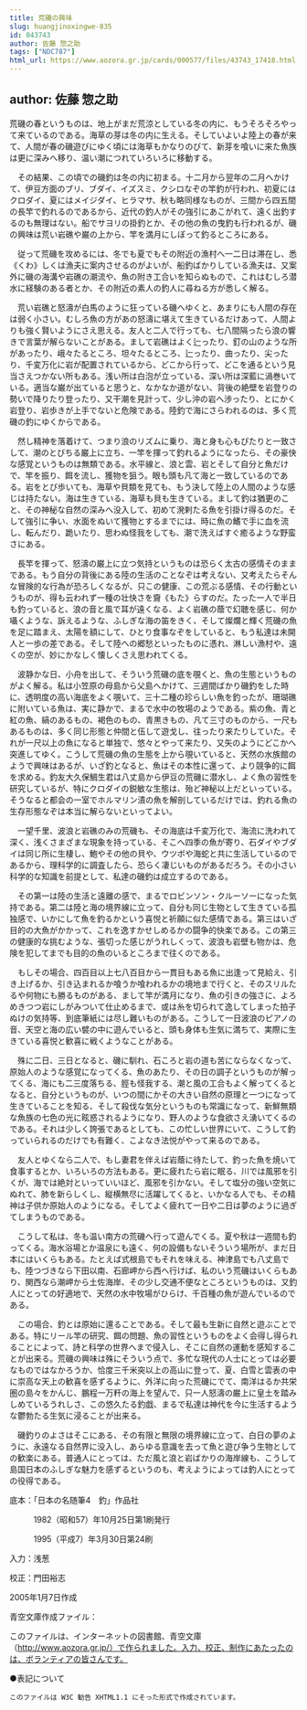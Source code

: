 ```yaml
---
title: 荒磯の興味
slug: huangjinoxingwe-835
id: 043743
author: 佐藤 惣之助
tags: ["NDC787"]
html_url: https://www.aozora.gr.jp/cards/000577/files/43743_17418.html
---
```


## author: 佐藤 惣之助

荒磯の春というものは、地上がまだ荒涼としている冬の内に、もうそろそろやって来ているのである。海草の芽は冬の内に生える。そしていよいよ陸上の春が来て、人間が春の磯遊びにゆく頃には海草もかなりのびて、新芽を喰いに来た魚族は更に深みへ移り、温い潮につれていろいろに移動する。

　その結果、この頃での磯釣は冬の内に初まる。十二月から翌年の二月へかけて、伊豆方面のブリ、ブダイ、イズスミ、クシロなぞの竿釣が行われ、初夏にはクロダイ、夏にはメイジダイ、ヒラマサ、秋も略同様なものが、三間から四五間の長竿で釣れるのであるから、近代の釣人がその強引にあこがれて、遠く出釣するのも無理はない。船でサヨリの掛釣とか、その他の魚の曳釣も行われるが、磯の興味は荒い岩礁や巌の上から、竿を満月にしぼって釣るところにある。

　従って荒磯を攻めるには、冬でも夏でもその附近の漁村へ一二日は滞在し、悉《くわ》しくは漁夫に案内させるのがよいが、船釣ばかりしている漁夫は、又案外に磯の海溝や岩礁の潮流や、魚の附き工合いを知らぬもので、これはむしろ潜水に経験のある者とか、その附近の素人の釣人に尋ねる方が悉しく解る。

　荒い岩礁と怒濤が白馬のように狂っている磯へゆくと、あまりにも人間の存在は弱く小さい。むしろ魚の方があの怒濤に堪えて生きているだけあって、人間よりも強く賢いようにさえ思える。友人と二人で行っても、七八間隔ったら浪の響きで言葉が解らないことがある。まして岩礁はよく辷ったり、釘の山のような所があったり、峨々たるところ、坦々たるところ、辷ったり、曲ったり、尖ったり、千変万化に岩が配置されているから、どこから行って、どこを通るという見当さえつかない所もある。浅い所は白泡が立っている、深い所は深藍に渦巻いている。適当な巌が出ていると思うと、なかなか道がない、背後の絶壁を岩登りの勢いで降りたり登ったり、又干潮を見計って、少し沖の岩へ渉ったり、とにかく岩登り、岩歩きが上手でないと危険である。陸釣で海にさらわれるのは、多く荒磯の釣にゆくからである。

　然し精神を落着けて、つまり浪のリズムに乗り、海と身も心もぴたりと一致さして、潮のとびちる巌上に立ち、一竿を揮って釣れるようになったら、その豪快な感覚というものは無類である。水平線と、浪と雲、岩とそして自分と魚だけで、竿を振り、餌を流し、獲物を狙う。眼も頭も凡て海と一致しているのである。岩をとび歩いても、海草や貝類を見ても、もう決して陸上の人間のような感じは持たない。海は生きている、海草も貝も生きている。まして釣は猶更のこと、その神秘な自然の深みへ没入して、初めて溌剌たる魚を引掛け得るのだ。そして強引に争い、水面をぬいて獲物とするまでには、時に魚の鰭で手に血を流し、転んだり、跪いたり、思わぬ怪我をしても、潮で洗えばすぐ癒るような野蛮さにある。

　長竿を揮って、怒濤の巌上に立つ気持というものは恐らく太古の感情そのままである。もう自分の背後にある陸の生活のことなぞは考えない、又考えたらそんな冒険的な行為が恐ろしくなるが、只この健康、この荒ぶる感情、その行動というものが、得も云われず一種の壮快さを齎《もた》らすのだ。たった一人で半日も釣っていると、浪の音と風で耳が遠くなる、よく岩礁の蔭で幻聴を感じ、何か囁くような、訴えるような、ふしぎな海の笛をきく、そして燦爛と輝く荒磯の魚を足に踏まえ、太陽を額にして、ひとり食事なぞをしていると、もう私達は未開人と一歩の差である。そして陸への郷愁といったものに憑れ、淋しい漁村や、遠くの空が、妙にかなしく懐しくさえ思われてくる。

　波静かな日、小舟を出して、そういう荒磯の底を覗くと、魚の生態というものがよく解る。私は小笠原の母島から父島へかけて、三週間ばかり磯釣をした時に、透明度の高い海底をよく覗いて、三十二種の珍らしい魚を釣ったが、珊瑚礁に附いている魚は、実に静かで、まるで水中の牧場のようである。紫の魚、青と紅の魚、縞のあるもの、褐色のもの、青黒きもの、凡て三寸のものから、一尺もあるものは、多く同じ形態と仲間と伍して遊戈し、往ったり来たりしていた。それが一尺以上の魚になると単独で、悠々とやって来たり、又矢のようにどこかへ突進してゆく。こうして荒磯の魚の生態を上から覗いていると、天然の水族館のようで興味はあるが、いざ釣となると、魚はその本性に還って、より競争的に餌を求める。釣友大久保鯛生君は八丈島から伊豆の荒磯に潜水し、よく魚の習性を研究しているが、特にクロダイの鋭敏な生態は、殆ど神秘以上だといっている。そうなると都会の一室でホルマリン漬の魚を解剖しているだけでは、釣れる魚の生存形態なぞは本当に解らないといってよい。

　一望千里、波浪と岩礁のみの荒磯も、その海底は千変万化で、海流に洗われて深く、浅くさまざまな現象を持っている、そこへ四季の魚が寄り、石ダイやブダイは同じ所に生棲し、鮑やその他の貝や、ウツボや海蛇と共に生活しているのであるから、理科学的に調査したら、恐らく凄じいものがあるだろう。その小さい科学的な知識を前提として、私達の磯釣は成立するのである。

　その第一は陸の生活と遠離の感で、まるでロビンソン・クルーソーになった気持である。第二は陸と海の境界線に立って、自分も同じ生物として生きている孤独感で、いかにして魚を釣るかという喜悦と祈願に似た感情である。第三はいざ目的の大魚がかかって、これを逸すかせしめるかの闘争的快楽である。この第三の健康的な挑むような、張切った感じがうれしくって、波浪も岩壁も物かは、危険を犯してまでも目的の魚のいるところまで往くのである。

　もしその場合、四百目以上七八百目から一貫目もある魚に出逢って見給え、引き上げるか、引き込まれるか喰うか喰われるかの境地まで行くと、そのスリルたるや何物にも勝るものがある、まして竿が満月になり、魚の引きの強さに、よろめきつつ岩にしがみついて仕止めるまで、或は糸を切られて逸してしまった拍子ぬけの気持等、到底筆紙には尽し難いものがある。こうして一日波浪のピアノの音、天空と海の広い襞の中に遊んでいると、頭も身体も生気に満ちて、実際に生きている喜悦と歓喜に戦くようなことがある。

　殊に二日、三日となると、磯に馴れ、石ころと岩の道も苦にならなくなって、原始人のような感覚になってくる、魚のあたり、その日の調子というものが解ってくる、海にも二三度落ちる、脛も怪我する、潮と風の工合もよく解ってくるとなると、自分というものが、いつの間にかその大きい自然の原理と一つになって生きていることを知る、そして殺伐な気分というものも常識になって、新鮮無類な魚族の七色の光に眩惑されるようになり、野人のような食欲さえ湧いてくるのである。それは少しく誇張であるとしても、この忙しい世界にいて、こうして釣っていられるのだけでも有難く、こよなき法悦がやって来るのである。

　友人とゆくなら二人で、もし妻君を伴えば岩蔭に待たして、釣った魚を焼いて食事するとか、いろいろの方法もある。更に疲れたら岩に眠る、川では風邪を引くが、海では絶対といっていいほど、風邪を引かない。そして塩分の強い空気にぬれて、肺を新らしくし、縦横無尽に活躍してくると、いかなる人でも、その精神は子供か原始人のようになる。そしてよく疲れて一日や二日は夢のように過ぎてしまうものである。

　こうして私は、冬も温い南方の荒磯へ行って遊んでくる。夏や秋は一週間も釣ってくる。海水浴場とか温泉にも遠く、何の設備もないそういう場所が、まだ日本にはいくらもある。たとえば式根島でもそれを味える、神津島でも八丈島でも、陸つづきなら下田以南、石廊岬から西へ行けば、私のいう荒磯はいくらもあり、関西なら潮岬から土佐海岸、その少し交通不便なところというものは、又釣人にとっての好適地で、天然の水中牧場がひらけ、千百種の魚が遊んでいるのである。

　この場合、釣とは原始に還ることである。そして最も生新に自然と遊ぶことである。特にリール竿の研究、餌の問題、魚の習性というものをよく会得し得られることによって、詩と科学の世界へまで侵入し、そこに自然の運動を感知することが出来る。荒磯の興味は殊にそういう点で、多忙な現代の人士にとっては必要なものではなかろうか、恰度三千米突以上の高山に登って、夏、白雪と雲表の中に崇高な天上の歓喜を感ずるように、外洋に向った荒磯にでて、南洋はるか共栄圏の島々をかんじ、鵬程一万粁の海上を望んで、只一人怒濤の巌上に皇土を踏みしめているうれしさ、この悠久たる釣戯、まるで私達は神代を今に生活するような鬱勃たる生気に浸ることが出来る。

　磯釣りのよさはそこにある、その有限と無限の境界線に立って、白日の夢のように、永遠なる自然界に没入し、あらゆる意識を去って魚と遊び争う生物としての歓楽にある。普通人にとっては、ただ風と浪と岩ばかりの海岸線も、こうして島国日本のふしぎな魅力を感ずるというのも、考えようによっては釣人にとっての役得である。













底本：「日本の名随筆4　釣」作品社


　　　1982（昭和57）年10月25日第1刷発行

　　　1995（平成7）年3月30日第24刷

入力：浅葱

校正：門田裕志

2005年1月7日作成

青空文庫作成ファイル：

このファイルは、インターネットの図書館、青空文庫（http://www.aozora.gr.jp/）で作られました。入力、校正、制作にあたったのは、ボランティアの皆さんです。











●表記について


	このファイルは W3C 勧告 XHTML1.1 にそった形式で作成されています。